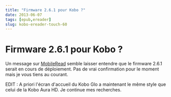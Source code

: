 ```yaml
---
title: "Firmware 2.6.1 pour Kobo ?"
date: 2013-06-07
tags: [epub,ereader]
slug: kobo-ereader-touch-60
---
```

# Firmware 2.6.1 pour Kobo ?

Un message sur [MobileRead](http://www.mobileread.com/forums/showthread.php?t=215146) semble laisser entendre que le firmware 2.6.1 serait en cours de déploiement. Pas de vrai confirmation pour le moment mais je vous tiens au courant.

EDIT : A priori l'écran d'accueil du Kobo Glo a maintenant le même style que celui de la Kobo Aura HD. Je continue mes recherches.
